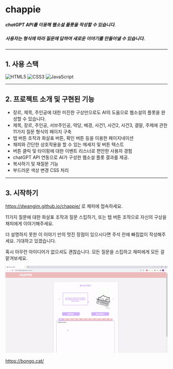 # chappie 
##### chatGPT API를 이용해 웹소설 플롯을 작성할 수 있습니다.
##### 사용자는 형식에 따라 질문에 답하여 새로운 이야기를 만들어낼 수 있습니다.
___



## 1. 사용 스택

![HTML5](https://img.shields.io/badge/html5-%23E34F26.svg?style=for-the-badge&logo=html5&logoColor=white) ![CSS3](https://img.shields.io/badge/css3-%231572B6.svg?style=for-the-badge&logo=css3&logoColor=white) ![JavaScript](https://img.shields.io/badge/javascript-%23323330.svg?style=for-the-badge&logo=javascript&logoColor=%23F7DF1E)

 -----------
## 2. 프로젝트 소개 및 구현된 기능
- 장르, 제목, 주인공에 대한 미진한 구상만으로도 AI의 도움으로 웹소설의 플롯을 완성할 수 있습니다.
- 제목, 장르, 주인공, 서브주인공, 악당, 배경, 사건1, 사건2, 사건3, 결말, 주제에 관한 11가지 질문 형식의 페이지 구축
- 탭 버튼 조작과 화살표 버튼, 확인 버튼 등을 이용한 페이지네이션
- 채피와 간단한 상호작용을 할 수 있는 메세지 및 버튼 텍스트
- 버튼 클릭 및 타이핑에 대한 이벤트 리스너로 편안한 사용자 경험
- chatGPT API 연동으로 AI가 구성한 웹소설 플롯 결과를 제공.
- 복사하기 및 재질문 기능
- 부드러운 색상 변경 CSS 처리
--------------

## 3. 시작하기
https://dwangim.github.io/chappie/ 로 채피에 접속하세요.

11가지 질문에 대한 화살표 조작과 질문 스킵하기, 또는 탭 버튼 조작으로 자신의 구상을 채피에게 이야기해주세요.

더 설명하지 못한 이 이야기 만의 멋진 장점이 있으시다면 주석 란에 빠짐없이 작성해주세요. 기대하고 있겠습니다.

혹시 아무런 아이디어가 없으셔도 괜찮습니다. 모든 질문을 스킵하고 채피에게 모든 걸 맡겨보세요.

<img src='./img/buttons.gif'>


https://bongo.cat/





